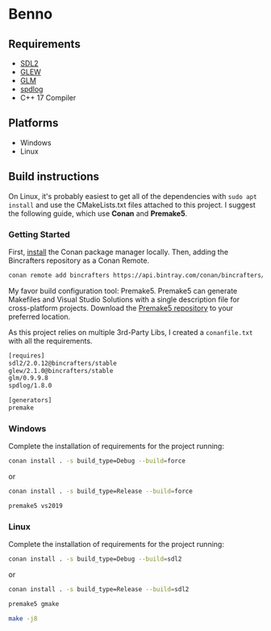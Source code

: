# Benno

## Requirements

- [SDL2](https://www.libsdl.org/download-2.0.php)
- [GLEW](http://glew.sourceforge.net/)
- [GLM](https://glm.g-truc.net/0.9.9/index.html)
- [spdlog](https://github.com/gabime/spdlog)
- C++ 17 Compiler

## Platforms

- Windows
- Linux

## Build instructions

On Linux, it's probably easiest to get all of the dependencies with `sudo apt install` and use the CMakeLists.txt files attached to this project. I suggest the following guide, which use **Conan** and **Premake5**.

### Getting Started

First, [install](https://docs.conan.io/en/latest/installation.html) the Conan package manager locally. Then, adding the Bincrafters repository as a Conan Remote.

```bash
conan remote add bincrafters https://api.bintray.com/conan/bincrafters/public-conan
```

My favor build configuration tool: Premake5. Premake5 can generate Makefiles and Visual Studio Solutions with a single description file for cross-platform projects. Download the [Premake5 repository](https://premake.github.io/download.html) to your preferred location.

As this project relies on multiple 3rd-Party Libs, I created a `conanfile.txt` with all the requirements.

```txt
[requires]
sdl2/2.0.12@bincrafters/stable
glew/2.1.0@bincrafters/stable
glm/0.9.9.8
spdlog/1.8.0

[generators]
premake
```

### Windows

Complete the installation of requirements for the project running:

```bash
conan install . -s build_type=Debug --build=force
```

or

```bash
conan install . -s build_type=Release --build=force
```

```bash
premake5 vs2019
```

### Linux

Complete the installation of requirements for the project running:

```bash
conan install . -s build_type=Debug --build=sdl2
```

or

```bash
conan install . -s build_type=Release --build=sdl2
```

```bash
premake5 gmake
```

```bash
make -j8
```

